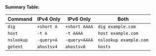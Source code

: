 

**Summary Table:**

| Command                  | IPv4 Only             | IPv6 Only             | Both                  |
|--------------------------|-----------------------|-----------------------|-----------------------|
| `dig`                    | `+short A`            | `+short AAAA`         | `dig example.com`     |
| `host`                   | `-t A`                | `-t AAAA`             | `host example.com`    |
| `nslookup`               | `-query=A`            | `-query=AAAA`         | `nslookup example.com`|
| `getent`                 | `ahostsv4`            | `ahostsv6`            | `hosts`               |
